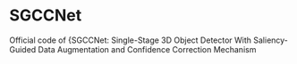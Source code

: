 # SGCCNet
Official code of {SGCCNet: Single-Stage 3D Object Detector With Saliency-Guided Data Augmentation and Confidence Correction Mechanism

